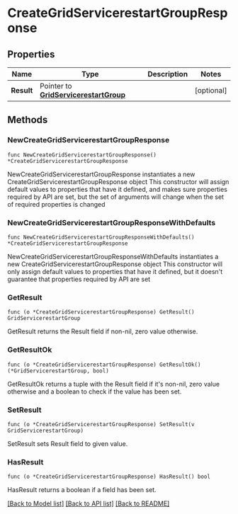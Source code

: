# CreateGridServicerestartGroupResponse

## Properties

Name | Type | Description | Notes
------------ | ------------- | ------------- | -------------
**Result** | Pointer to [**GridServicerestartGroup**](GridServicerestartGroup.md) |  | [optional] 

## Methods

### NewCreateGridServicerestartGroupResponse

`func NewCreateGridServicerestartGroupResponse() *CreateGridServicerestartGroupResponse`

NewCreateGridServicerestartGroupResponse instantiates a new CreateGridServicerestartGroupResponse object
This constructor will assign default values to properties that have it defined,
and makes sure properties required by API are set, but the set of arguments
will change when the set of required properties is changed

### NewCreateGridServicerestartGroupResponseWithDefaults

`func NewCreateGridServicerestartGroupResponseWithDefaults() *CreateGridServicerestartGroupResponse`

NewCreateGridServicerestartGroupResponseWithDefaults instantiates a new CreateGridServicerestartGroupResponse object
This constructor will only assign default values to properties that have it defined,
but it doesn't guarantee that properties required by API are set

### GetResult

`func (o *CreateGridServicerestartGroupResponse) GetResult() GridServicerestartGroup`

GetResult returns the Result field if non-nil, zero value otherwise.

### GetResultOk

`func (o *CreateGridServicerestartGroupResponse) GetResultOk() (*GridServicerestartGroup, bool)`

GetResultOk returns a tuple with the Result field if it's non-nil, zero value otherwise
and a boolean to check if the value has been set.

### SetResult

`func (o *CreateGridServicerestartGroupResponse) SetResult(v GridServicerestartGroup)`

SetResult sets Result field to given value.

### HasResult

`func (o *CreateGridServicerestartGroupResponse) HasResult() bool`

HasResult returns a boolean if a field has been set.


[[Back to Model list]](../README.md#documentation-for-models) [[Back to API list]](../README.md#documentation-for-api-endpoints) [[Back to README]](../README.md)



